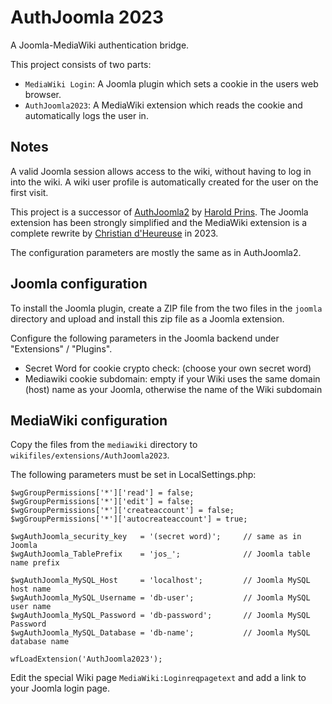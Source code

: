 # AuthJoomla 2023

A Joomla-MediaWiki authentication bridge.

This project consists of two parts:

* `MediaWiki Login`: A Joomla plugin which sets a cookie in the users web browser.
* `AuthJoomla2023`: A MediaWiki extension which reads the cookie and automatically logs the user in.

## Notes

A valid Joomla session allows access to the wiki, without having to log in into the wiki.
A wiki user profile is automatically created for the user on the first visit.

This project is a successor of [AuthJoomla2](https://www.mediawiki.org/wiki/Extension:AuthJoomla2) by [Harold Prins](https://www.haroldprins.nl/).
The Joomla extension has been strongly simplified and the MediaWiki extension is a complete rewrite by
[Christian d'Heureuse](https://www.inventec.ch/chdh) in 2023.

The configuration parameters are mostly the same as in AuthJoomla2.

## Joomla configuration

To install the Joomla plugin, create a ZIP file from the two files in the `joomla` directory and upload and install
this zip file as a Joomla extension.

Configure the following parameters in the Joomla backend under "Extensions" / "Plugins".

* Secret Word for cookie crypto check: (choose your own secret word)
* Mediawiki cookie subdomain: empty if your Wiki uses the same domain (host) name as your Joomla, otherwise the name of the Wiki subdomain

## MediaWiki configuration

Copy the files from the `mediawiki` directory to `wikifiles/extensions/AuthJoomla2023`.

The following parameters must be set in LocalSettings.php:

```
$wgGroupPermissions['*']['read'] = false;
$wgGroupPermissions['*']['edit'] = false;
$wgGroupPermissions['*']['createaccount'] = false;
$wgGroupPermissions['*']['autocreateaccount'] = true;

$wgAuthJoomla_security_key   = '(secret word)';     // same as in Joomla
$wgAuthJoomla_TablePrefix    = 'jos_';              // Joomla table name prefix

$wgAuthJoomla_MySQL_Host     = 'localhost';         // Joomla MySQL host name
$wgAuthJoomla_MySQL_Username = 'db-user';           // Joomla MySQL user name
$wgAuthJoomla_MySQL_Password = 'db-password';       // Joomla MySQL Password
$wgAuthJoomla_MySQL_Database = 'db-name';           // Joomla MySQL database name

wfLoadExtension('AuthJoomla2023');
```

Edit the special Wiki page `MediaWiki:Loginreqpagetext` and add a link to your Joomla login page.
